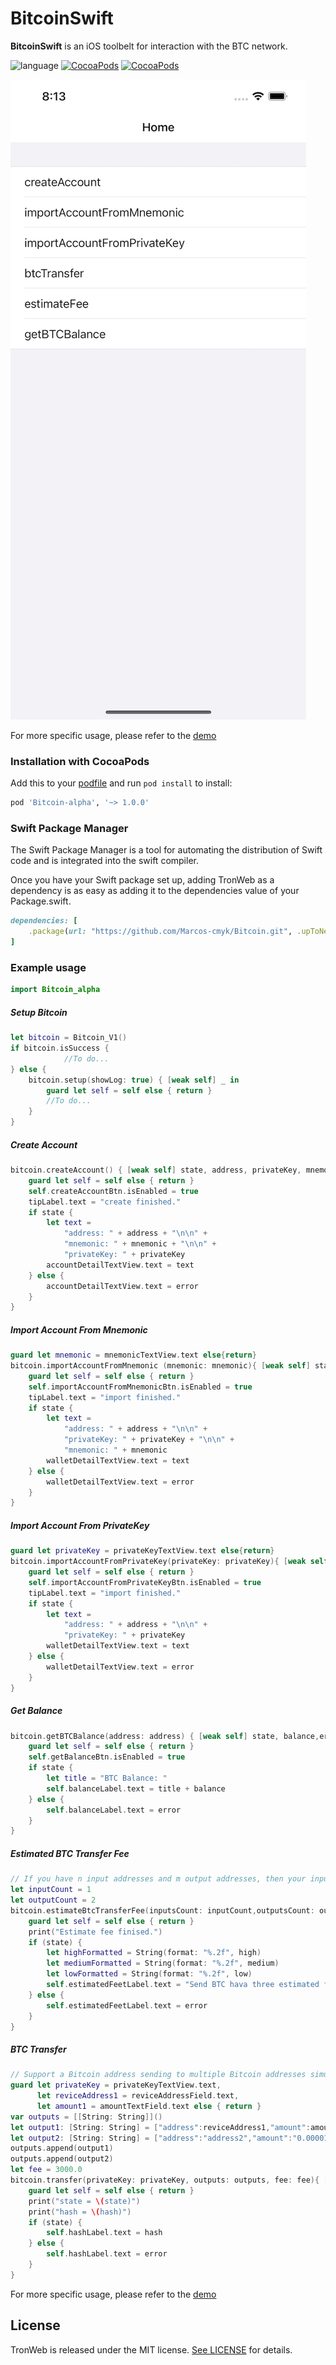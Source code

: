 # BitcoinSwift
**BitcoinSwift** is an iOS toolbelt for interaction with the BTC network.

![language](https://img.shields.io/badge/Language-Swift-green)
[![CocoaPods](https://img.shields.io/badge/support-CocoaPods-green)](https://cocoapods.org/pods/BitcoinSwift)
[![CocoaPods](https://img.shields.io/badge/support-SwiftPackageManager-green)](https://www.swift.org/getting-started/#using-the-package-manager)

![](Resource/DemoImage01.png)

For more specific usage, please refer to the [demo](https://github.com/Marcos-cmyk/Bitcoin/tree/main/BitcoinDemo)

### Installation with CocoaPods
Add this to your [podfile](https://guides.cocoapods.org/using/getting-started.html) and run `pod install` to install:

```ruby
pod 'Bitcoin-alpha', '~> 1.0.0'
```
### Swift Package Manager
The Swift Package Manager  is a tool for automating the distribution of Swift code and is integrated into the swift compiler.

Once you have your Swift package set up, adding TronWeb as a dependency is as easy as adding it to the dependencies value of your Package.swift.
```ruby
dependencies: [
    .package(url: "https://github.com/Marcos-cmyk/Bitcoin.git", .upToNextMajor(from: "1.0.0"))
]
```

### Example usage 

```swift
import Bitcoin_alpha   
```

##### Setup Bitcoin
```swift
let bitcoin = Bitcoin_V1()
if bitcoin.isSuccess {
            //To do...
} else {
    bitcoin.setup(showLog: true) { [weak self] _ in
        guard let self = self else { return }
        //To do...
    }
}
```
##### Create Account
```swift
bitcoin.createAccount() { [weak self] state, address, privateKey, mnemonic,error in
    guard let self = self else { return }
    self.createAccountBtn.isEnabled = true
    tipLabel.text = "create finished."
    if state {
        let text =
            "address: " + address + "\n\n" +
            "mnemonic: " + mnemonic + "\n\n" +
            "privateKey: " + privateKey
        accountDetailTextView.text = text
    } else {
        accountDetailTextView.text = error
    }
}
```
##### Import Account From Mnemonic
```swift
guard let mnemonic = mnemonicTextView.text else{return}
bitcoin.importAccountFromMnemonic (mnemonic: mnemonic){ [weak self] state, address, privateKey, mnemonic, error in
    guard let self = self else { return }
    self.importAccountFromMnemonicBtn.isEnabled = true
    tipLabel.text = "import finished."
    if state {
        let text =
            "address: " + address + "\n\n" +
            "privateKey: " + privateKey + "\n\n" +
            "mnemonic: " + mnemonic
        walletDetailTextView.text = text
    } else {
        walletDetailTextView.text = error
    }
}
```

##### Import Account From PrivateKey
```swift
guard let privateKey = privateKeyTextView.text else{return}
bitcoin.importAccountFromPrivateKey(privateKey: privateKey){ [weak self] state, address, privateKey,error in
    guard let self = self else { return }
    self.importAccountFromPrivateKeyBtn.isEnabled = true
    tipLabel.text = "import finished."
    if state {
        let text =
            "address: " + address + "\n\n" +
            "privateKey: " + privateKey
        walletDetailTextView.text = text
    } else {
        walletDetailTextView.text = error
    }
}
```
##### Get Balance
```swift
bitcoin.getBTCBalance(address: address) { [weak self] state, balance,error in
    guard let self = self else { return }
    self.getBalanceBtn.isEnabled = true
    if state {
        let title = "BTC Balance: "
        self.balanceLabel.text = title + balance
    } else {
        self.balanceLabel.text = error
    }
}
```

##### Estimated BTC Transfer Fee
```swift
// If you have n input addresses and m output addresses, then your inputCount is n, and your outputCount is m.
let inputCount = 1
let outputCount = 2
bitcoin.estimateBtcTransferFee(inputsCount: inputCount,outputsCount: outputCount){ [weak self] state, high,medium,low,error in
    guard let self = self else { return }
    print("Estimate fee finised.")
    if (state) {
        let highFormatted = String(format: "%.2f", high)
        let mediumFormatted = String(format: "%.2f", medium)
        let lowFormatted = String(format: "%.2f", low)
        self.estimatedFeetLabel.text = "Send BTC hava three estimated fee. \n high:\(highFormatted) Satoshis. \n medium:\(mediumFormatted) Satoshis. \n low:\(lowFormatted) Satoshis"
    } else {
        self.estimatedFeetLabel.text = error
    }
}
```

##### BTC Transfer
```swift
// Support a Bitcoin address sending to multiple Bitcoin addresses simultaneously.
guard let privateKey = privateKeyTextView.text,
      let reviceAddress1 = reviceAddressField.text,
      let amount1 = amountTextField.text else { return }
var outputs = [[String: String]]()
let output1: [String: String] = ["address":reviceAddress1,"amount":amount1]
let output2: [String: String] = ["address":"address2","amount":"0.00001"]
outputs.append(output1)
outputs.append(output2)
let fee = 3000.0
bitcoin.transfer(privateKey: privateKey, outputs: outputs, fee: fee){ [weak self] state, hash,error in
    guard let self = self else { return }
    print("state = \(state)")
    print("hash = \(hash)")
    if (state) {
        self.hashLabel.text = hash
    } else {
        self.hashLabel.text = error
    }
}
```
For more specific usage, please refer to the [demo](https://github.com/Marcos-cmyk/Bitcoin/tree/main/BitcoinDemo)

## License

TronWeb is released under the MIT license. [See LICENSE](https://github.com/Marcos-cmyk/Bitcoin/blob/master/LICENSE) for details.
